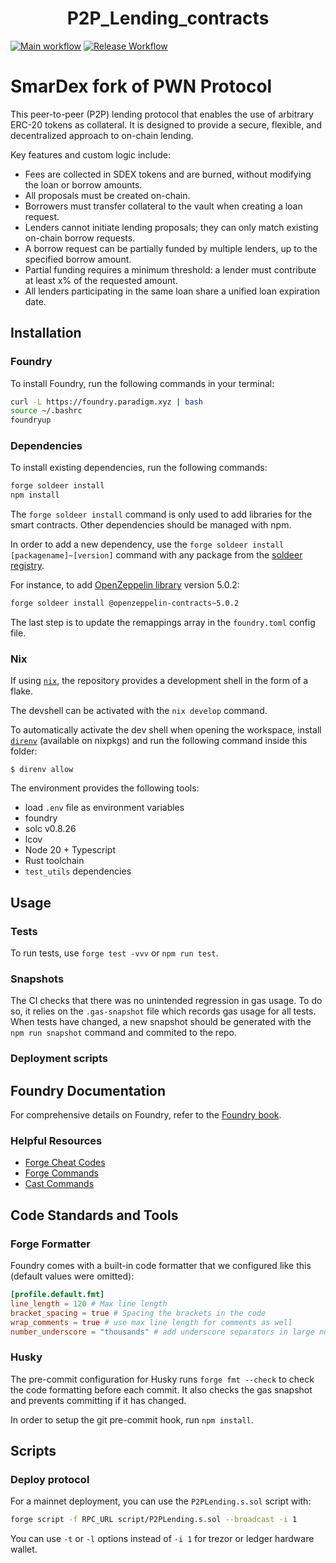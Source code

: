 # <h1 align="center">P2P_Lending_contracts</h1>

[![Main workflow](https://github.com/SmarDex-Ecosystem/SPRO_contracts/actions/workflows/ci.yml/badge.svg)](https://github.com/SmarDex-Ecosystem/SPRO_contracts/actions/workflows/ci.yml)
[![Release Workflow](https://github.com/SmarDex-Ecosystem/SPRO_contracts/actions/workflows/release.yml/badge.svg)](https://github.com/SmarDex-Ecosystem/SPRO_contracts/actions/workflows/release.yml)

# SmarDex fork of PWN Protocol

This peer-to-peer (P2P) lending protocol that enables the use of arbitrary ERC-20 tokens as collateral. It is designed to provide a secure, flexible, and decentralized approach to on-chain lending.

Key features and custom logic include:

- Fees are collected in SDEX tokens and are burned, without modifying the loan or borrow amounts.
- All proposals must be created on-chain.
- Borrowers must transfer collateral to the vault when creating a loan request.
- Lenders cannot initiate lending proposals; they can only match existing on-chain borrow requests.
- A borrow request can be partially funded by multiple lenders, up to the specified borrow amount.
- Partial funding requires a minimum threshold: a lender must contribute at least x% of the requested amount.
- All lenders participating in the same loan share a unified loan expiration date.

## Installation

### Foundry

To install Foundry, run the following commands in your terminal:

```bash
curl -L https://foundry.paradigm.xyz | bash
source ~/.bashrc
foundryup
```

### Dependencies

To install existing dependencies, run the following commands:

```bash
forge soldeer install
npm install
```

The `forge soldeer install` command is only used to add libraries for the smart contracts. Other dependencies should be managed with
npm.

In order to add a new dependency, use the `forge soldeer install [packagename]~[version]` command with any package from the
[soldeer registry](https://soldeer.xyz/).

For instance, to add [OpenZeppelin library](https://github.com/OpenZeppelin/openzeppelin-contracts) version 5.0.2:

```bash
forge soldeer install @openzeppelin-contracts~5.0.2
```

The last step is to update the remappings array in the `foundry.toml` config file.

### Nix

If using [`nix`](https://nixos.org/), the repository provides a development shell in the form of a flake.

The devshell can be activated with the `nix develop` command.

To automatically activate the dev shell when opening the workspace, install [`direnv`](https://direnv.net/)
(available on nixpkgs) and run the following command inside this folder:

```console
$ direnv allow
```

The environment provides the following tools:

- load `.env` file as environment variables
- foundry
- solc v0.8.26
- lcov
- Node 20 + Typescript
- Rust toolchain
- `test_utils` dependencies

## Usage

### Tests

To run tests, use `forge test -vvv` or `npm run test`.

### Snapshots

The CI checks that there was no unintended regression in gas usage. To do so, it relies on the `.gas-snapshot` file
which records gas usage for all tests. When tests have changed, a new snapshot should be generated with the
`npm run snapshot` command and commited to the repo.

### Deployment scripts

## Foundry Documentation

For comprehensive details on Foundry, refer to the [Foundry book](https://book.getfoundry.sh/).

### Helpful Resources

- [Forge Cheat Codes](https://book.getfoundry.sh/cheatcodes/)
- [Forge Commands](https://book.getfoundry.sh/reference/forge/)
- [Cast Commands](https://book.getfoundry.sh/reference/cast/)

## Code Standards and Tools

### Forge Formatter

Foundry comes with a built-in code formatter that we configured like this (default values were omitted):

```toml
[profile.default.fmt]
line_length = 120 # Max line length
bracket_spacing = true # Spacing the brackets in the code
wrap_comments = true # use max line length for comments as well
number_underscore = "thousands" # add underscore separators in large numbers
```

### Husky

The pre-commit configuration for Husky runs `forge fmt --check` to check the code formatting before each commit. It also
checks the gas snapshot and prevents committing if it has changed.

In order to setup the git pre-commit hook, run `npm install`.

## Scripts

### Deploy protocol

For a mainnet deployment, you can use the `P2PLending.s.sol` script with:

```bash
forge script -f RPC_URL script/P2PLending.s.sol --broadcast -i 1
```

You can use `-t` or `-l` options instead of `-i 1` for trezor or ledger hardware wallet.